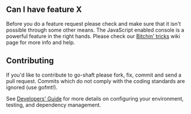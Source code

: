 ## Can I have feature X

Before you do a feature request please check and make sure that it isn't possible
through some other means. The JavaScript enabled console is a powerful feature
in the right hands. Please check our [Bitchin' tricks](https://github.com/shaft/go-shaft/wiki/bitchin-tricks) wiki page for more info
and help.

## Contributing

If you'd like to contribute to go-shaft please fork, fix, commit and
send a pull request. Commits which do not comply with the coding standards
are ignored (use gofmt!).

See [Developers' Guide](https://github.com/shaft/go-shaft/wiki/Developers'-Guide)
for more details on configuring your environment, testing, and
dependency management.
